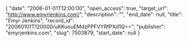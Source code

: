 {
  "date": "2006-01-01T12:00:00", 
  "open_access": true, 
  "target_url": "http://www.emyrjenkins.com/", 
  "description": "", 
  "end_date": null, 
  "title": "Emyr Jenkins", 
  "record_id": "20060101T120000/uKKuouEMdzPPFVYRfPXd1Q==", 
  "publisher": "emyrjenkins.com", 
  "slug": 7503879, 
  "start_date": null
}

